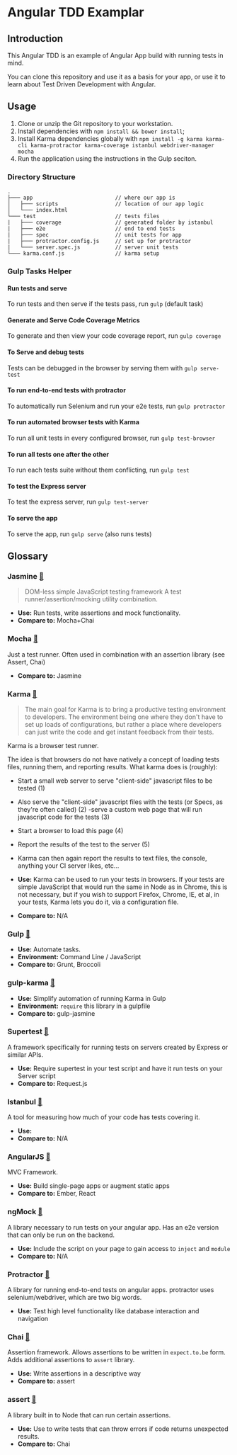 # Angular TDD Examplar

## Introduction

This Angular TDD is an example of Angular App build with running tests in mind.

You can clone this repository and use it as a basis for your app, or use it to learn about Test Driven Development with Angular.

## Usage

1. Clone or unzip the Git repository to your workstation.
2. Install dependencies with `npm install && bower install`;
3. Install Karma dependencies globally with `npm install -g karma karma-cli karma-protractor karma-coverage istanbul webdriver-manager mocha`
4. Run the application using the instructions in the Gulp seciton.

### Directory Structure

```
.
├─── app                          // where our app is
│   ├─── scripts                  // location of our app logic
│   └─── index.html
└─── test                         // tests files
|   ├─── coverage                 // generated folder by istanbul
|   ├─── e2e                      // end to end tests
|   ├─── spec                     // unit tests for app
|   ├─── protractor.config.js     // set up for protractor
|   └─── server.spec.js           // server unit tests
└─── karma.conf.js                // karma setup
```

### Gulp Tasks Helper

#### Run tests and serve

To run tests and then serve if the tests pass, run `gulp` (default task)

#### Generate and Serve Code Coverage Metrics

To generate and then view your code coverage report, run `gulp coverage`

#### To Serve and debug tests

Tests can be debugged in the browser by serving them with `gulp serve-test`

#### To run end-to-end tests with protractor

To automatically run Selenium and run your e2e tests, run `gulp protractor`

#### To run automated browser tests with Karma

To run all unit tests in every configured browser, run `gulp test-browser`

#### To run all tests one after the other

To run each tests suite without them conflicting, run `gulp test`

#### To test the Express server

To test the express server, run `gulp test-server`

#### To serve the app

To serve the app, run `gulp serve` (also runs tests)

## Glossary

### Jasmine [:link:](http://jasmine.github.io/)

> DOM-less simple JavaScript testing framework A test runner/assertion/mocking utility combination.

- **Use:** Run tests, write assertions and mock functionality.
- **Compare to:** Mocha+Chai

### Mocha [:link:](https://mochajs.org/)

Just a test runner. Often used in combination with an assertion library (see Assert, Chai)

- **Compare to:** Jasmine

### Karma [:link:](https://karma-runner.github.io/)

> The main goal for Karma is to bring a productive testing environment to developers. The environment being one where they don't have to set up loads of configurations, but rather a place where developers can just write the code and get instant feedback from their tests.

Karma is a browser test runner.

The idea is that browsers do not have natively a concept of loading tests files, running them, and reporting results. What karma does is (roughly):

- Start a small web server to serve "client-side" javascript files to be tested (1)
- Also serve the "client-side" javascript files with the tests (or Specs, as they're often called) (2) -serve a custom web page that will run javascript code for the tests (3)
- Start a browser to load this page (4)
- Report the results of the test to the server (5)
- Karma can then again report the results to text files, the console, anything your CI server likes, etc...

- **Use:** Karma can be used to run your tests in browsers. If your tests are simple JavaScript that would run the same in Node as in Chrome, this is not necessary, but if you wish to support Firefox, Chrome, IE, et al, in your tests, Karma lets you do it, via a configuration file.
- **Compare to:** N/A

### Gulp [:link:](http://gulpjs.com/)

- **Use:** Automate tasks.
- **Environment:** Command Line / JavaScript
- **Compare to:** Grunt, Broccoli

### gulp-karma [:link:](https://github.com/karma-runner/gulp-karma)

- **Use:** Simplify automation of running Karma in Gulp
- **Environment:** `require` this library in a gulpfile
- **Compare to:** gulp-jasmine

### Supertest [:link:](https://www.npmjs.com/package/supertest)

A framework specifically for running tests on servers created by Express or similar APIs.

- **Use:** Require supertest in your test script and have it run tests on your Server script
- **Compare to:** Request.js

### Istanbul [:link:](http://gotwarlost.github.io/istanbul/)

A tool for measuring how much of your code has tests covering it.

- **Use:**
- **Compare to:** N/A

### AngularJS [:link:](https://angularjs.org/)

MVC Framework.

- **Use:** Build single-page apps or augment static apps
- **Compare to:** Ember, React

### ngMock [:link:](https://docs.angularjs.org/api/ngMock)

A library necessary to run tests on your angular app. Has an e2e version that can only be run on the backend.

- **Use:** Include the script on your page to gain access to `inject` and `module`
- **Compare to:** N/A

### Protractor [:link:](http://www.protractortest.org/#/)

A library for running end-to-end tests on angular apps. protractor uses selenium/webdriver, which are two big words.

- **Use:** Test high level functionality like database interaction and navigation

### Chai [:link:](http://chaijs.com/)

Assertion framework. Allows assertions to be written in `expect.to.be` form. Adds additional assertions to `assert` library.

- **Use:** Write assertions in a descriptive way
- **Compare to:** assert

### assert [:link:](https://github.com/defunctzombie/commonjs-assert)

A library built in to Node that can run certain assertions.

- **Use:** Use to write tests that can throw errors if code returns unexpected results.
- **Compare to:** Chai
